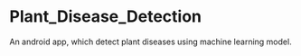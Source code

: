 # Plant_Disease_Detection
An android app, which detect plant diseases using machine learning model.
